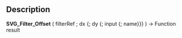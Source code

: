 ﻿<!-- nodeReference := SVG_Filter_Offset ( parentReference ; dx ; dy ; in ; result ) -> parentReference (Text) -> dx (Long Integer) -> dy (Long Integer) -> in (Text) -> result (Text) <- nodeReference (Text)-->## Description **SVG\_Filter\_Offset** ( filterRef ; dx {; dy {; input {; name}}} ) -&gt; Function result 